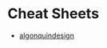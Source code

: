 # Cheat Sheets

- [algonquindesign](https://learn-the-web.algonquindesign.ca/topics/markdown-yaml-cheat-sheet/)

